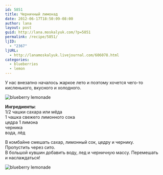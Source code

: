 ```yaml
---
id: 5851
title: Черничный лимонад
date: 2012-06-17T18:50:09-08:00
author: lana
layout: post
guid: http://lana.moskalyuk.com/?p=5851
permalink: /recipe/5851/
ljID:
  - "2367"
ljURL:
  - http://lanamoskalyuk.livejournal.com/606078.html
categories:
  - blueberries
  - lemon
---
```

У нас внезапно началось жаркое лето и поэтому хочется чего-то кисленького, вкусного и холодного. 

![blueberry lemonade](http://farm8.staticflickr.com/7234/7390884166_c391e3e442_z.jpg) 

**Ингредиенты**:  
1/2 чашки сахара или мёда  
1 чашка свежего лимонного сока  
цедра 1 лимона  
черника  
вода, лёд

В комбайне смешать сахар, лимонный сок, цедру и чернику.  
Пропустить через сито.  
В большой кувшин добавить воду, лед и черничную массу. Перемешать и наслаждаться!

![blueberry lemonade](http://farm8.staticflickr.com/7072/7390880788_02b735d3f2_z.jpg)